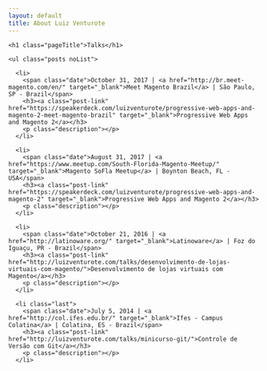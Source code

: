 ```yaml
---
layout: default
title: About Luiz Venturote
---
```


<div class="talks" id="talks">

	<h1 class="pageTitle">Talks</h1>

	<ul class="posts noList">

      <li>
        <span class="date">October 31, 2017 | <a href="http://br.meet-magento.com/en/" target="_blank">Meet Magento Brazil</a> | São Paulo, SP - Brazil</span>
        <h3><a class="post-link" href="https://speakerdeck.com/luizventurote/progressive-web-apps-and-magento-2-meet-magento-brazil" target="_blank">Progressive Web Apps and Magento 2</a></h3>
        <p class="description"></p>
      </li>

      <li>
        <span class="date">August 31, 2017 | <a href="https://www.meetup.com/South-Florida-Magento-Meetup/" target="_blank">Magento SoFla Meetup</a> | Boynton Beach, FL - USA</span>
        <h3><a class="post-link" href="https://speakerdeck.com/luizventurote/progressive-web-apps-and-magento-2" target="_blank">Progressive Web Apps and Magento 2</a></h3>
        <p class="description"></p>
      </li>

      <li>
        <span class="date">October 21, 2016 | <a href="http://latinoware.org/" target="_blank">Latinoware</a> | Foz do Iguaçu, PR - Brazil</span>
        <h3><a class="post-link" href="http://luizventurote.com/talks/desenvolvimento-de-lojas-virtuais-com-magento/">Desenvolvimento de lojas virtuais com Magento</a></h3>
        <p class="description"></p>
      </li>

      <li class="last">
        <span class="date">July 5, 2014 | <a href="http://col.ifes.edu.br/" target="_blank">Ifes - Campus Colatina</a> | Colatina, ES - Brazil</span>
        <h3><a class="post-link" href="http://luizventurote.com/talks/minicurso-git/">Controle de Versão com Git</a></h3>
        <p class="description"></p>
      </li>

  </ul>

</div>